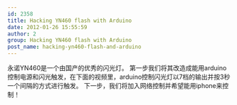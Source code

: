 ```yaml
---
id: 2358
title: Hacking YN460 flash with Arduino
date: 2012-01-26 15:55:59
author: 2
group: Hacking YN460 flash with Arduino
post_name: hacking-yn460-flash-and-arduino
---
```


永诺YN460是一个由国产的优秀的闪光灯。 第一步我们将其改造成能用arduino控制电源和闪光触发，在下面的视频里，arduino控制闪光灯以7档的输出并按3秒一个间隔的方式进行触发。 下一步，我们将加入网络控制并希望能用iphone来控制！